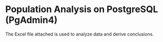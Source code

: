 # Population Analysis on PostgreSQL (PgAdmin4)  
The Excel file attached is used to analyze data and derive conclusions.
